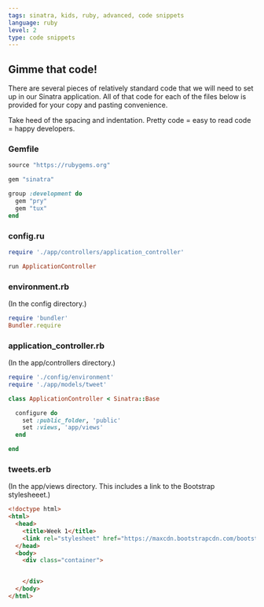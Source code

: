 ```yaml
---
tags: sinatra, kids, ruby, advanced, code snippets
language: ruby
level: 2
type: code snippets
---
```


## Gimme that code!

There are several pieces of relatively standard code that we will need to set up in our Sinatra application. All of that code for each of the files below is provided for your copy and pasting convenience. 

Take heed of the spacing and indentation. Pretty code = easy to read code = happy developers.

### Gemfile

```ruby
source "https://rubygems.org"

gem "sinatra"

group :development do
  gem "pry"
  gem "tux"
end
```

### config.ru

```ruby
require './app/controllers/application_controller'

run ApplicationController
```

### environment.rb 
(In the config directory.)

```ruby
require 'bundler'
Bundler.require
```

### application_controller.rb
(In the app/controllers directory.)

```ruby
require './config/environment'
require './app/models/tweet'

class ApplicationController < Sinatra::Base

  configure do
    set :public_folder, 'public'
    set :views, 'app/views'
  end

end
```

### tweets.erb
(In the app/views directory. This includes a link to the Bootstrap stylesheeet.)

```html
<!doctype html>
<html>
  <head>
    <title>Week 1</title>
    <link rel="stylesheet" href="https://maxcdn.bootstrapcdn.com/bootstrap/3.2.0/css/bootstrap.min.css">
  </head>
  <body> 
    <div class="container">


    </div>
  </body>
</html>
```